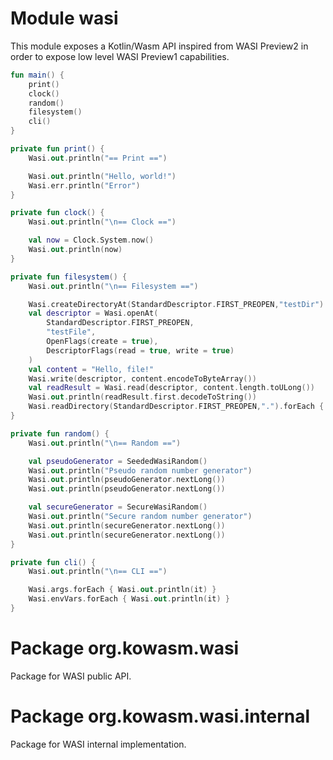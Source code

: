 # Module wasi

This module exposes a Kotlin/Wasm API inspired from WASI Preview2 in order to expose low level WASI Preview1 capabilities. 

```kotlin
fun main() {
    print()
    clock()
    random()
    filesystem()
    cli()
}

private fun print() {
    Wasi.out.println("== Print ==")

    Wasi.out.println("Hello, world!")
    Wasi.err.println("Error")
}

private fun clock() {
    Wasi.out.println("\n== Clock ==")

    val now = Clock.System.now()
    Wasi.out.println(now)
}

private fun filesystem() {
    Wasi.out.println("\n== Filesystem ==")

    Wasi.createDirectoryAt(StandardDescriptor.FIRST_PREOPEN,"testDir")
    val descriptor = Wasi.openAt(
        StandardDescriptor.FIRST_PREOPEN,
        "testFile",
        OpenFlags(create = true),
        DescriptorFlags(read = true, write = true)
    )
    val content = "Hello, file!"
    Wasi.write(descriptor, content.encodeToByteArray())
    val readResult = Wasi.read(descriptor, content.length.toULong())
    Wasi.out.println(readResult.first.decodeToString())
    Wasi.readDirectory(StandardDescriptor.FIRST_PREOPEN,".").forEach { Wasi.out.println(it) }
}

private fun random() {
    Wasi.out.println("\n== Random ==")

    val pseudoGenerator = SeededWasiRandom()
    Wasi.out.println("Pseudo random number generator")
    Wasi.out.println(pseudoGenerator.nextLong())
    Wasi.out.println(pseudoGenerator.nextLong())

    val secureGenerator = SecureWasiRandom()
    Wasi.out.println("Secure random number generator")
    Wasi.out.println(secureGenerator.nextLong())
    Wasi.out.println(secureGenerator.nextLong())
}

private fun cli() {
    Wasi.out.println("\n== CLI ==")

    Wasi.args.forEach { Wasi.out.println(it) }
    Wasi.envVars.forEach { Wasi.out.println(it) }
}
```

# Package org.kowasm.wasi

Package for WASI public API.

# Package org.kowasm.wasi.internal

Package for WASI internal implementation.